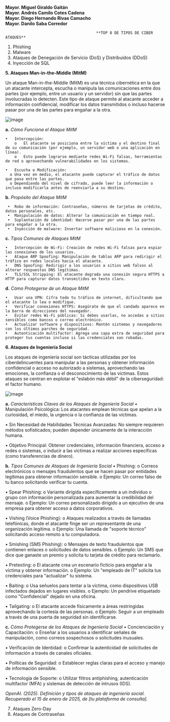 **Mayor. Miguel Giraldo Gaitán**  
**Mayor. Andrés Camilo  Cotes Cadena**  
**Mayor. Diego Hernando Rivas Camacho**  
**Mayor. Danilo Saba Corredor**  

                                            **TOP 8 DE TIPOS DE CIBER ATAQUES**
1.	Phishing
2.	Malware
3.	Ataques de Denegación de Servicio (DoS) y Distribuidos (DDoS)
4.	Inyección de SQL
   
**5.	Ataques Man-in-the-Middle (MitM)**

   Un ataque Man-in-the-Middle (MitM) es una técnica cibernética en la que un atacante intercepta, escucha o manipula las comunicaciones entre dos partes (por ejemplo, entre un usuario y un servidor) sin que las partes involucradas lo detecten. Este tipo de ataque permite al atacante acceder a información confidencial, modificar los datos transmitidos o incluso hacerse pasar por una de las partes para engañar a la otra.
   
![image](https://github.com/user-attachments/assets/32b8e7c2-33f2-4e88-889b-2784f349a974)

 

  **a.**	*Cómo Funciona el Ataque MitM*

    •	Intercepción:
        o	El atacante se posiciona entre la víctima y el destino final de su comunicación (por ejemplo, un servidor web o una aplicación en línea).
        o	Esto puede lograrse mediante redes Wi-Fi falsas, herramientas de red o aprovechando vulnerabilidades en los sistemas.

    •	Escucha o Modificación:
      o	Una vez en medio, el atacante puede capturar el tráfico de datos que pasa entre las partes.
      o	Dependiendo del nivel de cifrado, puede leer la información o incluso modificarla antes de reenviarla a su destino.

  **b.**	*Propósito del Ataque MitM*

     •	Robo de información: Contraseñas, números de tarjetas de crédito, datos personales, etc.
     •	Manipulación de datos: Alterar la comunicación en tiempo real.
     •	Suplantación de identidad: Hacerse pasar por una de las partes para engañar a la otra.
     •	Inyección de malware: Insertar software malicioso en la conexión.
  
  **c.**	*Tipos Comunes de Ataques MitM*

    •	Intercepción de Wi-Fi: Creación de redes Wi-Fi falsas para espiar las conexiones de los usuarios. 
    •	Ataque ARP Spoofing: Manipulación de tablas ARP para redirigir el tráfico en redes locales hacia el atacante.
    •	DNS Spoofing: Redirigir a los usuarios a sitios web falsos al alterar respuestas DNS legítimas. 
    •	TLS/SSL Stripping: El atacante degrada una conexión segura HTTPS a HTTP para capturar datos transmitidos en texto claro.

  **d.**	*Cómo Protegerse de un Ataque MitM*

    •	Usar una VPN: Cifra todo tu tráfico de internet, dificultando que el atacante lo lea o modifique. 
    •	Verificar conexiones HTTPS: Asegúrate de que el candado aparece en la barra de direcciones del navegador. 
    •	Evitar redes Wi-Fi públicas: Si debes usarlas, no accedas a sitios sensibles como bancos o correo electrónico. 
    •	Actualizar software y dispositivos: Mantén sistemas y navegadores con los últimos parches de seguridad. 
    •	Autenticación multifactor: Agrega una capa extra de seguridad para proteger tus cuentas incluso si las credenciales son robadas.


**6.	Ataques de Ingeniería Social**

Los ataques de ingeniería social son tácticas utilizadas por los ciberdelincuentes para manipular a las personas y obtener información confidencial o acceso no autorizado a sistemas, aprovechando las emociones, la confianza o el desconocimiento de las víctimas. Estos ataques se centran en explotar el "eslabón más débil" de la ciberseguridad: el factor humano.

![image](https://github.com/user-attachments/assets/3a490ea3-a62c-4470-8379-18b3bdb86d70)

 
**a.**	*Características Claves de los Ataques de Ingeniería Social* 
•	Manipulación Psicológica:
Los atacantes emplean técnicas que apelan a la curiosidad, el miedo, la urgencia o la confianza de las víctimas.

•	Sin Necesidad de Habilidades Técnicas Avanzadas:
No siempre requieren métodos sofisticados; pueden depender únicamente de la interacción humana.

•	Objetivo Principal:
Obtener credenciales, información financiera, acceso a redes o sistemas, o inducir a las víctimas a realizar acciones específicas (como transferencias de dinero).

**b.**	*Tipos Comunes de Ataques de Ingeniería Social*
•	Phishing:
o	Correos electrónicos o mensajes fraudulentos que se hacen pasar por entidades legítimas para obtener información sensible.
o	Ejemplo: Un correo falso de tu banco solicitando verificar tu cuenta.

•	Spear Phishing:
o	Variante dirigida específicamente a un individuo o grupo con información personalizada para aumentar la credibilidad del mensaje.
o	Ejemplo: Un correo personalizado dirigido a un ejecutivo de una empresa para obtener acceso a datos corporativos.

•	Vishing (Voice Phishing):
o	Ataques realizados a través de llamadas telefónicas, donde el atacante finge ser un representante de una organización legítima.
o	Ejemplo: Una llamada de "soporte técnico" solicitando acceso remoto a tu computadora.

•	Smishing (SMS Phishing):
o	Mensajes de texto fraudulentos que contienen enlaces o solicitudes de datos sensibles.
o	Ejemplo: Un SMS que dice que ganaste un premio y solicita tu tarjeta de crédito para reclamarlo.

•	Pretexting:
o	El atacante crea un escenario ficticio para engañar a la víctima y obtener información.
o	Ejemplo: Un "empleado de IT" solicita tus credenciales para "actualizar" tu sistema.

•	Baiting:
o	Usa señuelos para tentar a la víctima, como dispositivos USB infectados dejados en lugares visibles.
o	Ejemplo: Un pendrive etiquetado como "Confidencial" dejado en una oficina.

•	Tailgating:
o	El atacante accede físicamente a áreas restringidas aprovechando la cortesía de las personas.
o	Ejemplo: Seguir a un empleado a través de una puerta de seguridad sin identificarse.

**c.**	*Cómo Protegerse de los Ataques de Ingeniería Social*
•	Concienciación y Capacitación:
o	Enseñar a los usuarios a identificar señales de manipulación, como correos sospechosos o solicitudes inusuales.

•	Verificación de Identidad:
o	Confirmar la autenticidad de solicitudes de información a través de canales oficiales.

•	Políticas de Seguridad:
o	Establecer reglas claras para el acceso y manejo de información sensible.

•	Tecnología de Soporte:
o	Utilizar filtros antiphishing, autenticación multifactor (MFA) y sistemas de detección de intrusos (IDS).

*OpenAI. (2025). Definición y tipos de ataques de ingeniería social. Recuperado el 15 de enero de 2025, de [tu plataforma de consulta].*

   
7.	Ataques Zero-Day
8.	Ataques de Contraseñas
